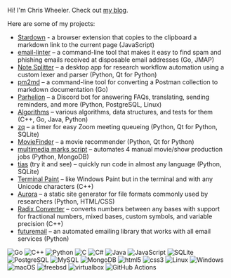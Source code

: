 Hi! I'm Chris Wheeler. Check out [my blog](https://chriswheeler.dev).

Here are some of my projects:

<!-- * [URL shortener](https://makemeshort.buzz/) – a full-stack link shortener with marketing tools (JavaScript, Node.js, MySQL, HTML/CSS, Linux) -->
* [Stardown](https://github.com/wheelercj/Stardown) - a browser extension that copies to the clipboard a markdown link to the current page (JavaScript)
* [email-linter](https://github.com/wheelercj/email-linter) – a command-line tool that makes it easy to find spam and phishing emails received at disposable email addresses (Go, JMAP)
* [Note Splitter](https://github.com/wheelercj/note-splitter) – a desktop app for research workflow automation using a custom lexer and parser (Python, Qt for Python)
* [pm2md](https://github.com/wheelercj/pm2md) – a command-line tool for converting a Postman collection to markdown documentation (Go)
* [Parhelion](https://github.com/wheelercj/Parhelion) – a Discord bot for answering FAQs, translating, sending reminders, and more (Python, PostgreSQL, Linux)
* [Algorithms](https://github.com/wheelercj/Algorithms) – various algorithms, data structures, and tests for them (C++, Go, Java, Python)
* [zq](https://github.com/wheelercj/zq) – a timer for easy Zoom meeting queueing (Python, Qt for Python, SQLite)
* [MovieFinder](https://github.com/chizuo/COMP587-MovieApplication) – a movie recommender (Python, Qt for Python)
* [multimedia marks script](https://github.com/wheelercj/multimedia-marks-script) – automates 4 manual movie/show production jobs (Python, MongoDB)
* [tias](https://github.com/wheelercj/tias) (try it and see) – quickly run code in almost any language (Python, SQLite)
* [Terminal Paint](https://github.com/wheelercj/terminal-paint) – like Windows Paint but in the terminal and with any Unicode characters (C++)
* [Aurora](https://github.com/wheelercj/aurora) – a static site generator for file formats commonly used by researchers (Python, HTML/CSS)
* [Radix Converter](https://github.com/wheelercj/Radix-Converter) – converts numbers between any bases with support for fractional numbers, mixed bases, custom symbols, and variable precision (C++)
* [futuremail](https://github.com/wheelercj/futuremail) – an automated emailing library that works with all email services (Python)

<!-- Logo names used by shields.io: https://github.com/simple-icons/simple-icons/blob/master/slugs.md -->
<!-- The hex number after the logo name is the badge's color. More options and details here: https://shields.io/badges/endpoint-badge -->
![Go](https://img.shields.io/badge/Go-00ADD8.svg?logo=Go&style=for-the-badge&logoColor=white)
![C++](https://img.shields.io/badge/-C++-365dbf.svg?logo=C%2B%2B&style=for-the-badge)
![Python](https://img.shields.io/badge/-Python-F9DC3E.svg?logo=Python&style=for-the-badge)
![C](https://img.shields.io/badge/C-4640b8.svg?logo=C&style=for-the-badge)
![C#](https://img.shields.io/badge/C%23-239120.svg?logo=C-sharp&style=for-the-badge)
![Java](https://img.shields.io/badge/Java-007396.svg?logo=Java&style=for-the-badge)
![JavaScript](https://img.shields.io/badge/JavaScript-F7DF1E.svg?logo=JavaScript&style=for-the-badge&logoColor=white)
![SQLite](https://img.shields.io/badge/SQLite-%2307405e.svg?logo=sqlite&style=for-the-badge&logoColor=white)
![PostgreSQL](https://img.shields.io/badge/PostgreSQL-336791.svg?logo=postgresql&style=for-the-badge&logoColor=white)
![MySQL](https://img.shields.io/badge/mysql-3e6e93.svg?logo=mysql&style=for-the-badge&logoColor=white)
![MongoDB](https://img.shields.io/badge/mongodb-116149.svg?logo=mongodb&style=for-the-badge&logoColor=white)
![html5](https://img.shields.io/badge/html5-ee6428.svg?logo=html5&style=for-the-badge&logoColor=white)
![css3](https://img.shields.io/badge/css3-2a61ea.svg?logo=css3&style=for-the-badge&logoColor=white)
![Linux](https://img.shields.io/badge/-Linux-6C6694.svg?logo=linux&style=for-the-badge)
![Windows](https://img.shields.io/badge/-Windows-0078D6.svg?logo=windows&style=for-the-badge)
![macOS](https://img.shields.io/badge/-Mac-5a5a5a.svg?logo=macos&style=for-the-badge)
![freebsd](https://img.shields.io/badge/freebsd-d30000.svg?logo=freebsd&style=for-the-badge)
![virtualbox](https://img.shields.io/badge/virtualbox-16355e.svg?logo=virtualbox&style=for-the-badge)
![GitHub Actions](https://img.shields.io/badge/GitHub%20Actions-2088FF.svg?logo=githubactions&style=for-the-badge&logoColor=white)
